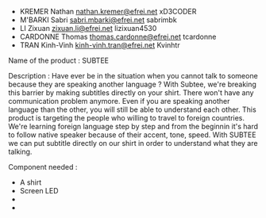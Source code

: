 * KREMER Nathan     nathan.kremer@efrei.net       xD3CODER                           
* M'BARKI Sabri     sabri.mbarki@efrei.net        sabrimbk
* LI Zixuan         zixuan.li@efrei.net           lizixuan4530
* CARDONNE Thomas   thomas.cardonne@efrei.net     tcardonne
* TRAN Kinh-Vinh    kinh-vinh.tran@efrei.net      Kvinhtr


Name of the product : SUBTEE

Description : 
Have ever be in the situation when you cannot talk to someone because they are speaking another language ? 
With Subtee, we're breaking this barrier by making subtitles directly on your shirt. There won't have any communication problem
anymore. Even if you are speaking another language than the other, you will still be able to understand each other.
This product is targeting the people who willing to travel to foreign countries. 
We're learning foreign language step by step and from the beginnin it's hard to follow native speaker because of their accent, tone, speed.
With SUBTEE we can put subtitle directly on our shirt in order to understand what they are talking.



Component needed : 
* A shirt
* Screen LED
* 
* 
